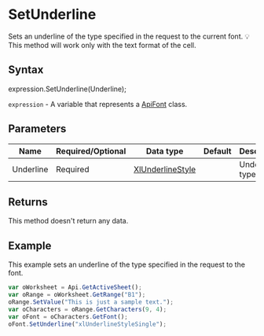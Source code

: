# SetUnderline

Sets an underline of the type specified in the request to the current font.💡 This method will work only with the text format of the cell.

## Syntax

expression.SetUnderline(Underline);

`expression` - A variable that represents a [ApiFont](../ApiFont.md) class.

## Parameters

| **Name** | **Required/Optional** | **Data type** | **Default** | **Description** |
| ------------- | ------------- | ------------- | ------------- | ------------- |
| Underline | Required | [XlUnderlineStyle](../../Enumeration/XlUnderlineStyle.md) |  | Underline type. |

## Returns

This method doesn't return any data.

## Example

This example sets an underline of the type specified in the request to the font.

```javascript
var oWorksheet = Api.GetActiveSheet();
var oRange = oWorksheet.GetRange("B1");
oRange.SetValue("This is just a sample text.");
var oCharacters = oRange.GetCharacters(9, 4);
var oFont = oCharacters.GetFont();
oFont.SetUnderline("xlUnderlineStyleSingle");
```
